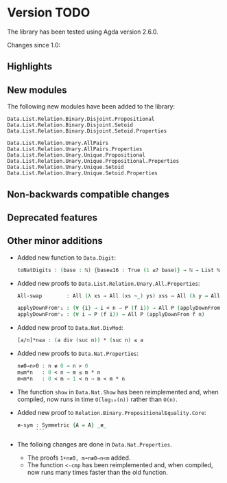 Version TODO
============

The library has been tested using Agda version 2.6.0.

Changes since 1.0:

Highlights
----------

New modules
-----------

The following new modules have been added to the library:
```
Data.List.Relation.Binary.Disjoint.Propositional
Data.List.Relation.Binary.Disjoint.Setoid
Data.List.Relation.Binary.Disjoint.Setoid.Properties

Data.List.Relation.Unary.AllPairs
Data.List.Relation.Unary.AllPairs.Properties
Data.List.Relation.Unary.Unique.Propositional
Data.List.Relation.Unary.Unique.Propositional.Properties
Data.List.Relation.Unary.Unique.Setoid
Data.List.Relation.Unary.Unique.Setoid.Properties
```

Non-backwards compatible changes
--------------------------------

Deprecated features
-------------------

Other minor additions
---------------------

* Added new function to `Data.Digit`:
  ```agda
  toNatDigits : (base : ℕ) {base≤16 : True (1 ≤? base)} → ℕ → List ℕ
  ```

* Added new proofs to `Data.List.Relation.Unary.All.Properties`:
  ```agda
  All-swap        : All (λ xs → All (xs ~_) ys) xss → All (λ y → All (_~ y) xss) ys

  applyDownFrom⁺₁ : (∀ {i} → i < n → P (f i)) → All P (applyDownFrom f n)
  applyDownFrom⁺₂ : (∀ i → P (f i)) → All P (applyDownFrom f n)
  ```

* Added new proof to `Data.Nat.DivMod`:
  ```agda
  [a/n]*n≤a : (a div (suc n)) * (suc n) ≤ a
  ```

* Added new proofs to `Data.Nat.Properties`:
  ```agda
  n≢0⇒n>0 : n ≢ 0 → n > 0
  m≤m*n   : 0 < n → m ≤ m * n
  m<m*n   : 0 < m → 1 < n → m < m * n
  ```

* The function `show` in `Data.Nat.Show` has been reimplemented and,
  when compiled, now runs in time `O(log₁₀(n))` rather than `O(n)`.

* Added new proof to `Relation.Binary.PropositionalEquality.Core`:
  ```agda
  ≢-sym : Symmetric {A = A} _≢_
        ```

* The folloing changes are done in `Data.Nat.Properties`.
  * The proofs ``1+n≢0, m∸n≢0⇒n<m`` added.
  * The function `<-cmp` has been reimplemented and, when compiled, now
    runs many times faster than the old function.

